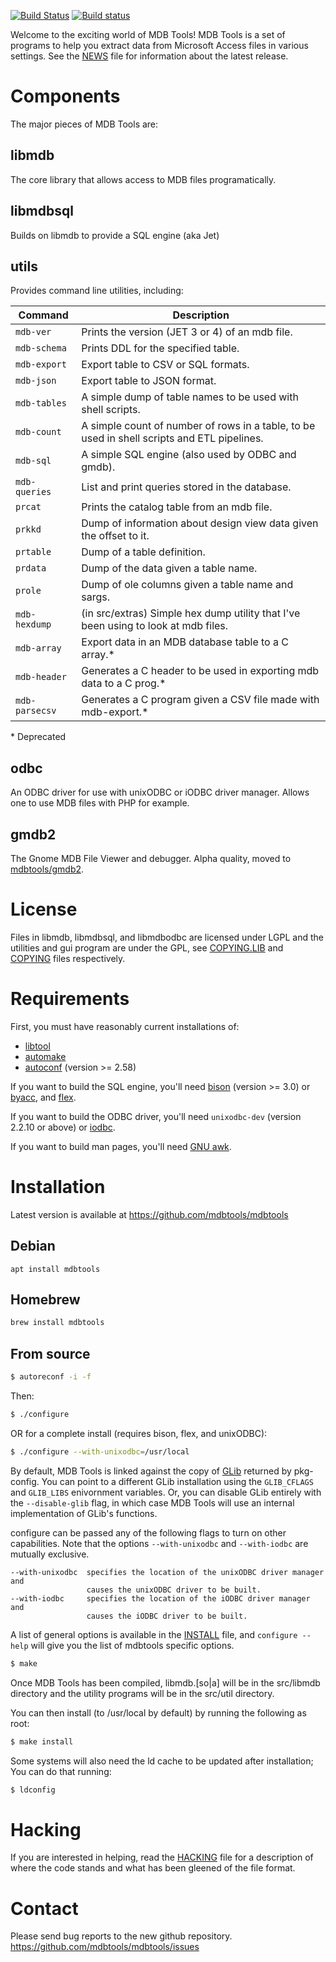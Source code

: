 [![Build Status](https://travis-ci.org/mdbtools/mdbtools.svg?branch=dev)](https://travis-ci.org/mdbtools/mdbtools)
[![Build status](https://ci.appveyor.com/api/projects/status/22wwy5d0rrmk6e3c/branch/dev?svg=true)](https://ci.appveyor.com/project/evanmiller/mdbtools/branch/dev)

Welcome to the exciting world of MDB Tools! MDB Tools is a set of programs to
help you extract data from Microsoft Access files in various settings. See the
[NEWS](./NEWS) file for information about the latest release.

# Components

The major pieces of MDB Tools are:

## libmdb

The core library that allows access to MDB files programatically.

## libmdbsql

Builds on libmdb to provide a SQL engine (aka Jet)

## utils

Provides command line utilities, including:

| Command | Description |
| ------- | ----------- |
| `mdb-ver` | Prints the version (JET 3 or 4) of an mdb file. |
| `mdb-schema` | Prints DDL for the specified table. |
| `mdb-export` | Export table to CSV or SQL formats. |
| `mdb-json` | Export table to JSON format. |
| `mdb-tables` | A simple dump of table names to be used with shell scripts. |
| `mdb-count` | A simple count of number of rows in a table, to be used in shell scripts and ETL pipelines. |
| `mdb-sql` | A simple SQL engine (also used by ODBC and gmdb). |
| `mdb-queries` | List and print queries stored in the database. |
| `prcat` | Prints the catalog table from an mdb file. |
| `prkkd` | Dump of information about design view data given the offset to it. |
| `prtable` | Dump of a table definition. |
| `prdata` | Dump of the data given a table name. |
| `prole` | Dump of ole columns given a table name and sargs. |
| `mdb-hexdump` | (in src/extras) Simple hex dump utility that I've been using to look at mdb files. |
| `mdb-array` | Export data in an MDB database table to a C array.\* |
| `mdb-header` | Generates a C header to be used in exporting mdb data to a C prog.\* |
| `mdb-parsecsv` | Generates a C program given a CSV file made with mdb-export.\* |

\* Deprecated

## odbc

An ODBC driver for use with unixODBC or iODBC driver manager. Allows one to use MDB files with PHP for example.

## gmdb2

The Gnome MDB File Viewer and debugger. Alpha quality, moved to [mdbtools/gmdb2](https://github.com/mdbtools/gmdb2).

# License

Files in libmdb, libmdbsql, and libmdbodbc are licensed under LGPL and the
utilities and gui program are under the GPL, see [COPYING.LIB](./COPYING.LIB)
and [COPYING](./COPYING) files respectively.


# Requirements

First, you must have reasonably current installations of:

* [libtool](https://www.gnu.org/software/libtool/)
* [automake](https://www.gnu.org/software/automake/)
* [autoconf](https://www.gnu.org/software/autoconf/) (version >= 2.58)

If you want to build the SQL engine, you'll need
[bison](https://www.gnu.org/software/bison/) (version >= 3.0) or
[byacc](https://invisible-island.net/byacc/byacc.html), and
[flex](https://github.com/westes/flex).

If you want to build the ODBC driver, you'll need `unixodbc-dev` (version
2.2.10 or above) or [iodbc](http://www.iodbc.org/dataspace/doc/iodbc/wiki/iodbcWiki/WelcomeVisitors).

If you want to build man pages, you'll need
[GNU awk](https://www.gnu.org/software/gawk/).


# Installation

Latest version is available at https://github.com/mdbtools/mdbtools

## Debian

```
apt install mdbtools
```

## Homebrew

```bash
brew install mdbtools
```

## From source

```bash
$ autoreconf -i -f
```

Then:

```bash
$ ./configure
```

OR for a complete install (requires bison, flex, and unixODBC):

```bash
$ ./configure --with-unixodbc=/usr/local
```

By default, MDB Tools is linked against the copy of
[GLib](https://developer.gnome.org/glib/) returned by pkg-config. You can
point to a different GLib installation using the `GLIB_CFLAGS` and `GLIB_LIBS`
enivornment variables. Or, you can disable GLib entirely with the
`--disable-glib` flag, in which case MDB Tools will use an internal
implementation of GLib's functions.

configure can be passed any of the following flags to turn on other 
capabilities.  Note that the options `--with-unixodbc` and `--with-iodbc` are
mutually exclusive.

```
--with-unixodbc  specifies the location of the unixODBC driver manager and 
                 causes the unixODBC driver to be built.
--with-iodbc     specifies the location of the iODBC driver manager and 
                 causes the iODBC driver to be built.
```

A list of general options is available in the [INSTALL](./INSTALL) file, and
`configure --help` will give you the list of mdbtools specific options.

```bash
$ make
```

Once MDB Tools has been compiled, libmdb.[so|a] will be in the src/libmdb 
directory and the utility programs will be in the src/util directory.

You can then install (to /usr/local by default) by running the following as root:

```bash
$ make install
```

Some systems will also need the ld cache to be updated after installation;
You can do that running:

```bash 
$ ldconfig
```

# Hacking  

If you are interested in helping, read the [HACKING](./HACKING) file for a description of 
where the code stands and what has been gleened of the file format.

# Contact

Please send bug reports to the new github repository.
https://github.com/mdbtools/mdbtools/issues
